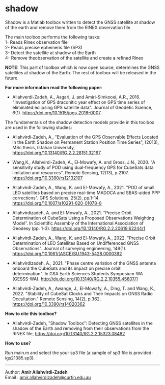# shadow
Shadow is a Matlab toolbox written to detect the GNSS satellite at shadow of the earth and remove them from the RINEX observation file.

The main toolbox performs the following tasks:                          
1- Reads Rinex observation file                                       
2- Reads precise ephemeris file (SP3)                                 
3- Detect the satellite at shadow of the Earth                        
4- Remove theobservation of the satellite and create a refined Rinex

**NOTE:** This part of toolbox which is now open source, determines the GNSS satellites at shadow of the Earth. The rest of toolbox will be released in the future.

**For more information read the following paper:**                        
   - Allahverdi-Zadeh, A., Asgari, J. and Amiri-Simkooei, A.R., 2016. "Investigation of GPS draconitic year effect on GPS time series of eliminated eclipsing GPS satellite data". Journal of Geodetic Science, 6(1). https://doi.org/10.1515/jogs-2016-0007               
                                                                         
 The fundamentals of the shadow detection models provide in this toolbox are used in the following studies:                                      
   - Allahvirdi-Zadeh, A., "Evaluation of the GPS Observable Effects Located in the Earth Shadow on Permanent Station Position Time Series", (2013), MSc thesis, Isfahan University, https://doi.org/10.13140/RG.2.2.28151.32167                         
                                                                         
   - Wang,K., Allahvirdi-Zadeh, A., El-Mowafy, A. and Gross, J.N., 2020. "A sensitivity study of POD using dual-frequency GPS for CubeSats data limitation and resources". Remote Sensing, 12(13), p.2107. https://doi.org/10.3390/rs12132107                                  
                                                                         
   - Allahvirdi-Zadeh, A., Wang, K. and El-Mowafy, A., 2021. "POD of small LEO satellites based on precise real-time MADOCA and SBAS-aided PPP corrections". GPS Solutions, 25(2), pp.1-14. https://doi.org/10.1007/s10291-020-01078-8                          
                                                                         
   - Allahvirdizadeh, A. and El-Mowafy, A., 2021. "Precise Orbit Determination of CubeSats Using a Proposed Observations Weighting Model". In Scientific Assembly of the International Association of Geodesy (pp. 1-3). https://doi.org/10.13140/RG.2.2.20619.62244/1    
                                                                         
   - Allahvirdi-Zadeh, A., Wang, K. and El-Mowafy, A., 2022. "Precise Orbit Determination of LEO Satellites Based on Undifferenced GNSS Observations". Journal of surveying engineering, 148(1). https://doi.org/10.1061/(ASCE)SU.1943-5428.0000382          
                                                                         
                                                                         
   - Allahvirdizadeh, A., 2021. "Phase centre variation of the GNSS antenna onboard the CubeSats and its impact on precise orbit        
     determination". In GSA Earth Sciences Students Symposium-WA (GESSS-WA). http://dx.doi.org/10.13140/RG.2.2.10355.45607/1
                                                                         
   - Allahvirdi-Zadeh, A., Awange, J., El-Mowafy, A., Ding, T. and Wang, K., 2022. "Stability of CubeSat Clocks and Their Impacts on GNSS Radio Occultation." Remote Sensing, 14(2), p.362. https://doi.org/10.3390/rs14020362                                  
                                                                         
                                                                         
**How to cite this toolbox?**                                             
   - Allahvirdi-Zadeh, "Shadow Toolbox": Detecting GNSS satellites in the shadow of the Earth and removing from their observations from the RINEX file, https://doi.org/10.13140/RG.2.2.15323.08482   

**How to use?**

Run main.m and select the your sp3 file (a sample of sp3 file is provided: igs21385.sp3).

-------------------------------------------------------------------------
                                                                         
  Author: **Amir Allahvirdi-Zadeh**                                          
  Email : amir.allahvirdizadeh@curtin.edu.au                                                     

